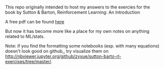 This repo originally intended to host my answers to the exercies for the
book by Sutton & Barton, Reinforcement Learning: An Introduction

A free pdf can be
found [here](http://people.inf.elte.hu/lorincz/Files/RL_2006/SuttonBook.pdf)

But now it has become more like a place for my own notes on anything related to ML/stats.

Note: if you find the formatting some notebooks (esp. with many equations)
doesn't look good on github,, try visualize them on
http://nbviewer.jupyter.org/github/zyxue/sutton-barto-rl-exercises/tree/master/.
